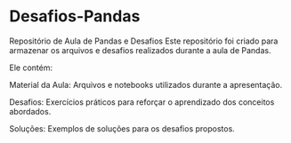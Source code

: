 # Desafios-Pandas

Repositório de Aula de Pandas e Desafios
Este repositório foi criado para armazenar os arquivos e desafios realizados durante a aula de Pandas.

Ele contém:

Material da Aula: Arquivos e notebooks utilizados durante a apresentação.

Desafios: Exercícios práticos para reforçar o aprendizado dos conceitos abordados.

Soluções: Exemplos de soluções para os desafios propostos.

